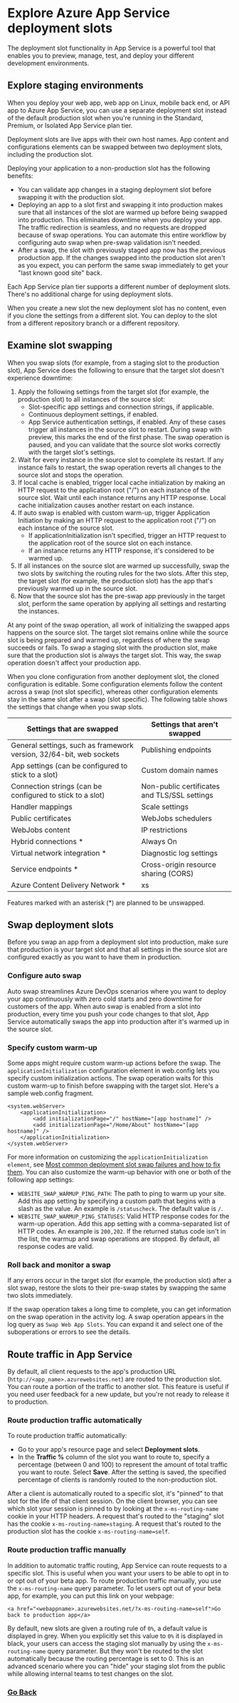 # Explore Azure App Service deployment slots
The deployment slot functionality in App Service is a powerful tool that enables you to preview, manage, test, and deploy your different development environments.

## Explore staging environments
When you deploy your web app, web app on Linux, mobile back end, or API app to Azure App Service, you can use a separate deployment slot instead of the default production slot when you're running in the Standard, Premium, or Isolated App Service plan tier. 

Deployment slots are live apps with their own host names. App content and configurations elements can be swapped between two deployment slots, including the production slot.

Deploying your application to a non-production slot has the following benefits:
- You can validate app changes in a staging deployment slot before swapping it with the production slot.
- Deploying an app to a slot first and swapping it into production makes sure that all instances of the slot are warmed up before being swapped into production. This eliminates downtime when you deploy your app. The traffic redirection is seamless, and no requests are dropped because of swap operations. You can automate this entire workflow by configuring auto swap when pre-swap validation isn't needed.
- After a swap, the slot with previously staged app now has the previous production app. If the changes swapped into the production slot aren't as you expect, you can perform the same swap immediately to get your "last known good site" back.

Each App Service plan tier supports a different number of deployment slots. There's no additional charge for using deployment slots. 

When you create a new slot the new deployment slot has no content, even if you clone the settings from a different slot. You can deploy to the slot from a different repository branch or a different repository.

## Examine slot swapping
When you swap slots (for example, from a staging slot to the production slot), App Service does the following to ensure that the target slot doesn't experience downtime:
1. Apply the following settings from the target slot (for example, the production slot) to all instances of the source slot:
    - Slot-specific app settings and connection strings, if applicable.
    - Continuous deployment settings, if enabled.
    - App Service authentication settings, if enabled.
Any of these cases trigger all instances in the source slot to restart. During swap with preview, this marks the end of the first phase. The swap operation is paused, and you can validate that the source slot works correctly with the target slot's settings.
2. Wait for every instance in the source slot to complete its restart. If any instance fails to restart, the swap operation reverts all changes to the source slot and stops the operation.
3. If local cache is enabled, trigger local cache initialization by making an HTTP request to the application root ("/") on each instance of the source slot. Wait until each instance returns any HTTP response. Local cache initialization causes another restart on each instance.
4. If auto swap is enabled with custom warm-up, trigger Application Initiation by making an HTTP request to the application root ("/") on each instance of the source slot.
    - If applicationInitialization isn't specified, trigger an HTTP request to the application root of the source slot on each instance.
    - If an instance returns any HTTP response, it's considered to be warmed up.
5. If all instances on the source slot are warmed up successfully, swap the two slots by switching the routing rules for the two slots. After this step, the target slot (for example, the production slot) has the app that's previously warmed up in the source slot.
6. Now that the source slot has the pre-swap app previously in the target slot, perform the same operation by applying all settings and restarting the instances.

At any point of the swap operation, all work of initializing the swapped apps happens on the source slot. The target slot remains online while the source slot is being prepared and warmed up, regardless of where the swap succeeds or fails. To swap a staging slot with the production slot, make sure that the production slot is always the target slot. This way, the swap operation doesn't affect your production app.

When you clone configuration from another deployment slot, the cloned configuration is editable. Some configuration elements follow the content across a swap (not slot specific), whereas other configuration elements stay in the same slot after a swap (slot specific). The following table shows the settings that change when you swap slots.

Settings that are swapped | Settings that aren't swapped
--- | ---
General settings, such as framework version, 32/64-bit, web sockets	| Publishing endpoints
App settings (can be configured to stick to a slot)	| Custom domain names
Connection strings (can be configured to stick to a slot) | Non-public certificates and TLS/SSL settings
Handler mappings | Scale settings
Public certificates | WebJobs schedulers
WebJobs content | IP restrictions
Hybrid connections * | Always On
Virtual network integration * | Diagnostic log settings
Service endpoints * | Cross-origin resource sharing (CORS)
Azure Content Delivery Network * | xs

Features marked with an asterisk (*) are planned to be unswapped.

## Swap deployment slots
Before you swap an app from a deployment slot into production, make sure that production is your target slot and that all settings in the source slot are configured exactly as you want to have them in production.

### Configure auto swap
Auto swap streamlines Azure DevOps scenarios where you want to deploy your app continuously with zero cold starts and zero downtime for customers of the app. When auto swap is enabled from a slot into production, every time you push your code changes to that slot, App Service automatically swaps the app into production after it's warmed up in the source slot.


### Specify custom warm-up
Some apps might require custom warm-up actions before the swap. The `applicationInitialization` configuration element in web.config lets you specify custom initialization actions. The swap operation waits for this custom warm-up to finish before swapping with the target slot. Here's a sample web.config fragment.

```
<system.webServer>
    <applicationInitialization>
        <add initializationPage="/" hostName="[app hostname]" />
        <add initializationPage="/Home/About" hostName="[app hostname]" />
    </applicationInitialization>
</system.webServer>
```
For more information on customizing the `applicationInitialization element`, see [Most common deployment slot swap failures and how to fix them](https://ruslany.net/2017/11/most-common-deployment-slot-swap-failures-and-how-to-fix-them/).
You can also customize the warm-up behavior with one or both of the following app settings:
- `WEBSITE_SWAP_WARMUP_PING_PATH`: The path to ping to warm up your site. Add this app setting by specifying a custom path that begins with a slash as the value. An example is `/statuscheck`. The default value is `/`.
- `WEBSITE_SWAP_WARMUP_PING_STATUSES`: Valid HTTP response codes for the warm-up operation. Add this app setting with a comma-separated list of HTTP codes. An example is `200,202`. If the returned status code isn't in the list, the warmup and swap operations are stopped. By default, all response codes are valid.

### Roll back and monitor a swap
If any errors occur in the target slot (for example, the production slot) after a slot swap, restore the slots to their pre-swap states by swapping the same two slots immediately.

If the swap operation takes a long time to complete, you can get information on the swap operation in the activity log.
A swap operation appears in the log query as `Swap Web App Slots`. You can expand it and select one of the suboperations or errors to see the details.

## Route traffic in App Service
By default, all client requests to the app's production URL (`http://<app_name>.azurewebsites.net`) are routed to the production slot. You can route a portion of the traffic to another slot. This feature is useful if you need user feedback for a new update, but you're not ready to release it to production.

### Route production traffic automatically
To route production traffic automatically:
- Go to your app's resource page and select **Deployment slots**.
- In the **Traffic %** column of the slot you want to route to, specify a percentage (between 0 and 100) to represent the amount of total traffic you want to route. Select **Save**.
After the setting is saved, the specified percentage of clients is randomly routed to the non-production slot.

After a client is automatically routed to a specific slot, it's "pinned" to that slot for the life of that client session. On the client browser, you can see which slot your session is pinned to by looking at the `x-ms-routing-name` cookie in your HTTP headers. A request that's routed to the "staging" slot has the cookie `x-ms-routing-name=staging`. A request that's routed to the production slot has the cookie `x-ms-routing-name=self`.

### Route production traffic manually
In addition to automatic traffic routing, App Service can route requests to a specific slot. This is useful when you want your users to be able to opt in to or opt out of your beta app. To route production traffic manually, you use the `x-ms-routing-name` query parameter.
To let users opt out of your beta app, for example, you can put this link on your webpage:
```
<a href="<webappname>.azurewebsites.net/?x-ms-routing-name=self">Go back to production app</a>
```

By default, new slots are given a routing rule of `0%`, a default value is displayed in grey. When you explicitly set this value to `0%` it is displayed in black, your users can access the staging slot manually by using the `x-ms-routing-name` query parameter. But they won't be routed to the slot automatically because the routing percentage is set to 0. This is an advanced scenario where you can "hide" your staging slot from the public while allowing internal teams to test changes on the slot.

### [Go Back](../README.md)